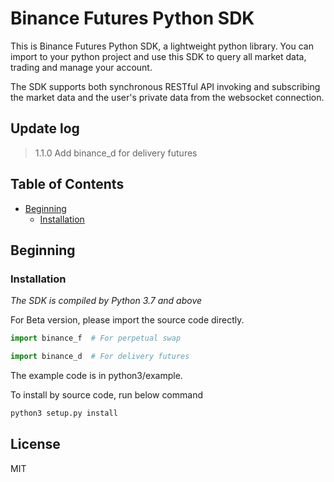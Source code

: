 # Binance Futures Python SDK

This is Binance Futures Python SDK, a lightweight python library. You can import to your python project and use this SDK to query all market data, trading and manage your account.

The SDK supports both synchronous RESTful API invoking and subscribing the market data and the user's private data from the websocket connection.

## Update log

> 1.1.0
> Add binance_d for delivery futures

## Table of Contents

- [Beginning](#Beginning)
  - [Installation](#Installation)

## Beginning

### Installation

_The SDK is compiled by Python 3.7 and above_

For Beta version, please import the source code directly.

```Python
import binance_f  # For perpetual swap
```

```Python
import binance_d  # For delivery futures
```

The example code is in python3/example.

To install by source code, run below command

```python
python3 setup.py install
```

## License

MIT
